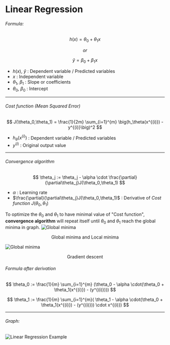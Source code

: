 # Linear Regression

###### Formula:

$$ h(x) = \theta_0 + \theta_1 x $$
<div style="text-align: center;"><i>or</i></div>

$$
\hat{y} = \beta_0 + \beta_1 x
$$

- $h(x)$, $\hat{y}$ : Dependent variable / Predicted variables
- $x$ : Independent variable
- $\theta_1$, $\beta_1$ : Slope or coefficients
- $\theta_0$, $\beta_0$ : Intercept

---

###### Cost function (Mean Squared Error)

$$
J(\theta_0,\theta_1) = \frac{1}{2m} \sum_{i=1}^{m} \big(h_\theta(x^{(i)}) - y^{(i)}\big)^2
$$

- $h_\theta(x^{(i)})$ : Dependent variable / Predicted variables
- $y^{(i)}$ : Original output value

---

###### Convergence algorithm

$$
\theta_j := \theta_j - \alpha \cdot \frac{\partial}{\partial\theta_j}J(\theta_0,\theta_1)
$$

- $\alpha$ : Learning rate
- $\frac{\partial}{\partial\theta_j}J(\theta_0,\theta_1)$ : Derivative of <i>Cost function</i> $J(\theta_0,\theta_1)$

To optimize the $\theta_0$ and $\theta_1$ to have minimal value of "Cost function", <b>convergence algorithm</b> will
repeat itself until
$\theta_0$ and $\theta_1$ reach the global minima in graph.
![Global minima](https://www.i2tutorials.com/wp-content/media/2019/09/Neural-network-32-i2tutorials.png)
<div style="text-align: center;">Global minima and Local minima</div>

![Global minima](https://miro.medium.com/v2/resize:fit:1200/1*lYpF8xJ3TiDoq461I0AcOQ.jpeg)
<div style="text-align: center;">Gradient descent</div>

###### Formula after derivation

$$
\theta_0 := \frac{1}{m} \sum_{i=1}^{m} (\theta_0 - \alpha \cdot(\theta_0 + \theta_1(x^{(i)}) - (y^{(i)})))
$$

$$
\theta_1 := \frac{1}{m} \sum_{i=1}^{m}( \theta_1 - \alpha \cdot(\theta_0 + \theta_1(x^{(i)}) - (y^{(i)})) \cdot x^{(i)})
$$

---

###### Graph:

![Linear Regression Example](https://www.researchgate.net/publication/381857634/figure/fig1/AS:11431281257626828@1719839742106/Linear-regression-model.png)
